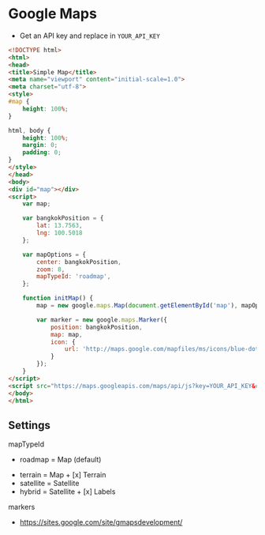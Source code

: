 # Google Maps

- Get an API key and replace in `YOUR_API_KEY`

```html
<!DOCTYPE html>
<html>
<head>
<title>Simple Map</title>
<meta name="viewport" content="initial-scale=1.0">
<meta charset="utf-8">
<style>
#map {
    height: 100%;
}

html, body {
    height: 100%;
    margin: 0;
    padding: 0;
}
</style>
</head>
<body>
<div id="map"></div>
<script>
    var map;

    var bangkokPosition = {
        lat: 13.7563,
        lng: 100.5018
    };

    var mapOptions = {
        center: bangkokPosition,
        zoom: 8,
        mapTypeId: 'roadmap',
    };

    function initMap() {
        map = new google.maps.Map(document.getElementById('map'), mapOptions);

        var marker = new google.maps.Marker({
            position: bangkokPosition,
            map: map,
            icon: {
                url: 'http://maps.google.com/mapfiles/ms/icons/blue-dot.png'
            }
        });
    }
</script>
<script src="https://maps.googleapis.com/maps/api/js?key=YOUR_API_KEY&callback=initMap" async defer></script>
</body>
</html>
```

## Settings

mapTypeId
* roadmap = Map (default)
- terrain = Map + [x] Terrain
- satellite = Satellite
- hybrid    = Satellite + [x] Labels

markers
- https://sites.google.com/site/gmapsdevelopment/

